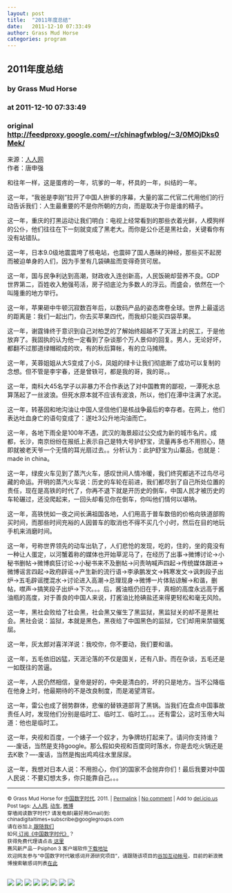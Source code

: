 ```yaml
---
layout: post
title:  "2011年度总结"
date:   2011-12-10 07:33:49
author: Grass Mud Horse
categories: program
---
```


## 2011年度总结
### by Grass Mud Horse
### at 2011-12-10 07:33:49
### original <http://feedproxy.google.com/~r/chinagfwblog/~3/0MOjDks0Mek/>

<p>来源：<a href="http://chinadigitaltimes.net/chinese/tag/%e4%ba%ba%e4%ba%ba%e7%bd%91/" rel="tag" title="Posts tagged with 人人网">人人网</a><br>
作者：唐申强</p>
<p>和往年一样，这是蛋疼的一年，坑爹的一年，杯具的一年，纠结的一年。　　　　</p>
<p>这一年，“我爸是李刚”拉开了中国人拚爹的序幕，大量的富二代官二代用他们的行动告诉我们：人生最重要的不是你所朝的方向，而是取决于你是谁的精子。　　　　</p>
<p>这一年，重庆的打黑运动让我们明白：电视上经常看到的那些衣着光鲜，人模狗样的公仆，他们往往在下一刻就变成了黑老大。而你是公仆还是黑社会，关键看你有没有站错队。　　　　</p>
<p>这一年，日本9.0级地震震垮了核电站，也震碎了国人愚昧的神经，那些买不起房而被迫单身的人们，因为手里有几袋碘盐而变得奇货可居。 </p>
<p>这一年，国与民争利达到高潮，财政收入连创新高，人民饭碗却营养不良。GDP世界第二，百姓收入勉强苟活，房子彻底沦为多数人的浮云。而盛会，依然在一个叫隆重的地方举行。　　　　</p>
<p>这一年，苹果砸中牛顿沉寂数百年后，以数码产品的姿态席卷全球。世界上最遥远的距离是：我们一起出门，你去买苹果四代，而我却只能买四袋苹果。　　　　</p>
<p>这一年，谢霆锋终于意识到自己对柏芝的了解始终超越不了天涯上的民工，于是他放弃了。我固执的认为他一定看到了杂谈那个万人景仰的回复。男人，无论好坏，都翻不过那道绿帽砌成的坎，有的秋后算帐，有的立马摊牌。　　　　</p>
<p>这一年，芙蓉姐姐从大S变成了小S，凤姐的绿卡让我们彻底断了成功可以复制的念想。但不管是李宇春，还是曾轶可，都是我的哥，我的哥。。</p>
<p>这一年，南科大45名学子以非暴力不合作表达了对中国教育的鄙视，一潭死水总算荡起了一丝波浪。但死水原本就不应该有波浪，所以，他们在潭中注满了水泥。</p>
<p>这一年，转基因和地沟油让中国人坚信他们是核战争最后的幸存者。在网上，他们表达吐血身亡的语句变成了：遂吐3公升地沟油而亡。</p>
<p>这一年，各地下雨全是100年不遇，武汉的海景超过公交成为新的城市名片。成都，长沙，南京纷纷在报纸上表示自己是特大号护舒宝，流量再多也不用担心，随即就被老天爷一个无情的耳光扇过去。。分析认为：此护舒宝为山寨品，也就是：made in china。</p>
<p>这一年，绿皮火车见到了蒸汽火车，感叹世间人情冷暖，我们终究都逃不过鸟尽弓藏的命运。开明的蒸汽火车说：历史的车轮在前进，我们都尽到了自己所处位置的责任，现在是高铁的时代了，你再不退下就是开历史的倒车，中国人民才被历史的车轮碾过，还没爬起来，一回头却看见你在倒车，你叫他们情何以堪呐。　　　　</p>
<p>这一年，高铁恍如一夜之间长满祖国各地，人们用高于普车数倍的价格向铁道部购买时间，而那些时间充裕的人因普车的取消也不得不买几个小时，然后在目的地玩手机来消磨时间。　　　　</p>
<p>这一年，号称世界领先的动车出轨了，人们悲怆的发现，吃的，住的，坐的竟没有一种让人蛋定，以河蟹着称的媒体也开始草泥马了，在经历了出事→微博讨论→小秘书删帖→微博疯狂讨论→小秘书来不及删帖→问责呐喊声四起→传统媒体跟进→微博谣言四起→政府辟谣→产生新的流行语→李承鹏发文→韩寒发文→讽刺段子出炉→五毛辟谣搅混水→讨论进入高潮→总理现身→微博一片体贴谅解→和谐，删帖，噤声→搞笑段子出炉→下次。。。后，酱油瓶仍旧在手，真相的高度永远高于酱油瓶的高度，对于善良的中国人来说，打酱油比抢碘盐还来得更轻松和毫无风险。　</p>
<p>这一年，黑社会败给了社会黑，社会黑又催生了黑监狱，黑监狱关的却不是黑社会。黑社会说：监狱，本就是黑色，黑夜给了中国黑色的监狱，它们却用来禁锢冤屈。　　　　</p>
<p>这一年，灰太郎对喜洋洋说：我咬你，你不要动，我们要和谐。　　　　</p>
<p>这一年，五毛依旧凶猛，天涯沦落的不仅是国关，还有八卦。而在杂谈，五毛还是一如既往的苦逼。　　　　</p>
<p>这一年，人民仍然相信，皇帝是好的，中央是清白的，坏的只是地方。当不公降临在他身上时，他最期待的不是改良制度，而是渴望清官。　　　　</p>
<p>这一年，雷公也成了弱势群体，悲催的替铁道部背了黑锅。当我们在盘点中国事故责任人时，发现他们分别是临时工、临时工、临时工。。。还有雷公，这时玉帝大叫道：他也是临时工。　　　　</p>
<p>这一年，央视和百度，一个婊子一个奴才，为争牌坊打起来了。请问你支持谁？—-废话，当然是支持google。那么假如央视和百度同时落水，你是去吃火锅还是去K歌？—-废话，当然是掏出鸡鸡往水里尿尿。　　　　</p>
<p>这一年，我想对日本人说：不用担心，你们的国家不会抛弃你们！最后我要对中国人民说：不要幻想太多，你只能靠自己。。。 </p>
<hr>
<p><small>© Grass Mud Horse for <a href="http://chinadigitaltimes.net/chinese">中国数字时代</a>, 2011. |
<a href="http://chinadigitaltimes.net/chinese/2011/12/2011%e5%b9%b4%e5%ba%a6%e6%80%bb%e7%bb%93/">Permalink</a> |
<a href="http://chinadigitaltimes.net/chinese/2011/12/2011%e5%b9%b4%e5%ba%a6%e6%80%bb%e7%bb%93/#comments">No comment</a> |
Add to
<a href="http://del.icio.us/post?url=http://chinadigitaltimes.net/chinese/2011/12/2011%e5%b9%b4%e5%ba%a6%e6%80%bb%e7%bb%93/&amp;title=2011%E5%B9%B4%E5%BA%A6%E6%80%BB%E7%BB%93">del.icio.us</a>
<br>
Post tags: <a href="http://chinadigitaltimes.net/chinese/tag/%e4%ba%ba%e4%ba%ba%e7%bd%91/" rel="tag">人人网</a>, <a href="http://chinadigitaltimes.net/chinese/tag/%e5%8a%a8%e8%bd%a6/" rel="tag">动车</a>, <a href="http://chinadigitaltimes.net/chinese/tag/%e5%be%ae%e5%8d%9a/" rel="tag">微博</a><br>
穿墙阅读数字时代? 请发电邮(最好用Gmail)到: chinadigitaltimes+subscribe@googlegroups.com<br>
请在谷加上<a href="https://plus.google.com/112915952962578336480"> 跟随我们</a><br>
如何<a href="http://sn.im/caonima332"> 订阅《中国数字时代》</a>？<br>
获得免费代理请点击<a href="http://dld.bz/caonima366"> 这里</a><br>     
赛风新产品－Psiphon 3 客户端软件<a href="http://dld.bz/caonima745">下载地址</a><br>
欢迎网友参与“中国数字时代敏感词开源研究项目”，请跟随该项目的<a href="http://sn.im/caonima864">谷加互动帐号</a>，目前的新浪微博搜索敏感词列表<a href="http://sn.im/caonima439">在此</a>
</small></p>




<img src="http://feeds.feedburner.com/~r/chinadigitaltimes/zKps/~4/1MEdjDuFm3E" height="1" width="1"><div>
<a href="http://feeds.feedburner.com/~ff/chinagfwblog?a=0MOjDks0Mek:6xsb6hhITek:yIl2AUoC8zA"><img src="http://feeds.feedburner.com/~ff/chinagfwblog?d=yIl2AUoC8zA" border="0"></a> <a href="http://feeds.feedburner.com/~ff/chinagfwblog?a=0MOjDks0Mek:6xsb6hhITek:-BTjWOF_DHI"><img src="http://feeds.feedburner.com/~ff/chinagfwblog?i=0MOjDks0Mek:6xsb6hhITek:-BTjWOF_DHI" border="0"></a> <a href="http://feeds.feedburner.com/~ff/chinagfwblog?a=0MOjDks0Mek:6xsb6hhITek:F7zBnMyn0Lo"><img src="http://feeds.feedburner.com/~ff/chinagfwblog?i=0MOjDks0Mek:6xsb6hhITek:F7zBnMyn0Lo" border="0"></a> <a href="http://feeds.feedburner.com/~ff/chinagfwblog?a=0MOjDks0Mek:6xsb6hhITek:V_sGLiPBpWU"><img src="http://feeds.feedburner.com/~ff/chinagfwblog?i=0MOjDks0Mek:6xsb6hhITek:V_sGLiPBpWU" border="0"></a> <a href="http://feeds.feedburner.com/~ff/chinagfwblog?a=0MOjDks0Mek:6xsb6hhITek:qj6IDK7rITs"><img src="http://feeds.feedburner.com/~ff/chinagfwblog?d=qj6IDK7rITs" border="0"></a> <a href="http://feeds.feedburner.com/~ff/chinagfwblog?a=0MOjDks0Mek:6xsb6hhITek:l6gmwiTKsz0"><img src="http://feeds.feedburner.com/~ff/chinagfwblog?d=l6gmwiTKsz0" border="0"></a> <a href="http://feeds.feedburner.com/~ff/chinagfwblog?a=0MOjDks0Mek:6xsb6hhITek:gIN9vFwOqvQ"><img src="http://feeds.feedburner.com/~ff/chinagfwblog?i=0MOjDks0Mek:6xsb6hhITek:gIN9vFwOqvQ" border="0"></a> <a href="http://feeds.feedburner.com/~ff/chinagfwblog?a=0MOjDks0Mek:6xsb6hhITek:TzevzKxY174"><img src="http://feeds.feedburner.com/~ff/chinagfwblog?d=TzevzKxY174" border="0"></a>
</div><img src="http://feeds.feedburner.com/~r/chinagfwblog/~4/0MOjDks0Mek" height="1" width="1">